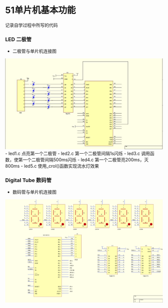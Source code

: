 # 51单片机基本功能
记录自学过程中所写的代码

### LED 二极管
- 二极管与单片机连接图
 <img src="https://github.com/HumerAssassin/HappyinC51/raw/master/ReadmeImage/s1.jpg">
- led1.c  点亮第一个二极管
- led2.c  第一个二极管间隔1s闪烁
- led3.c  调用函数，使第一个二极管间隔500ms闪烁
- led4.c  第一个二极管亮200ms，灭800ms
- led5.c  使用_crol()函数实现流水灯效果

### Digital Tube 数码管
- 数码管与单片机连接图
 <img src="https://github.com/HumerAssassin/HappyinC51/raw/master/ReadmeImage/s2.png">
